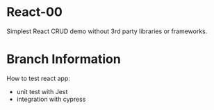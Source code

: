 # React-00

Simplest React CRUD demo without 3rd party libraries or frameworks.

# Branch Information

How to test react app:

- unit test with Jest
- integration with cypress
